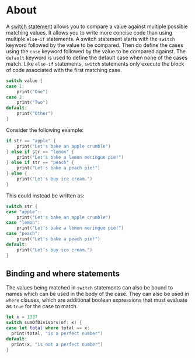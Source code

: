 # About

A [switch statement][switch] allows you to compare a value against multiple possible matching values.
It allows you to write more concise code than using multiple `else-if` statements.
A switch statement starts with the `switch` keyword followed by the value to be compared.
Then do define the cases using the `case` keyword followed by the value to be compared against.
The `default` keyword is used to define the default case when none of the cases match.
Like `else-if` statements, `switch` statements only execute the block of code associated with the first matching case.

```swift
switch value {
case 1:
    print("One")
case 2:
    print("Two")
default:
    print("Other")
}
```

Consider the following example:

```swift
if str == "apple" {
    print("Let's bake an apple crumble")
} else if str == "lemon" {
    print("Let's bake a lemon meringue pie!")
} else if str == "peach" {
    print("Let's bake a peach pie!")
} else {
    print("Let's buy ice cream.")
}
```

This could instead be written as:

```swift
switch str {
case "apple":
    print("Let's bake an apple crumble")
case "lemon":
    print("Let's bake a lemon meringue pie!")
case "peach":
    print("Let's bake a peach pie!")
default:
    print("Let's buy ice cream.")
}
```

## Binding and where statements

The values being matched in `switch` statements can also be bound to names which can be used in the body of the case.
They can also be used in `where` clauses, which are additional boolean expressions that must evaluate as `true` for the case to match.

```swift
let x = 1337
switch sumOfDivisors(of: x) {
case let total where total == x:
  print(total, "is a perfect number")
default:
  print(x, "is not a perfect number")
}
```

[switch]: https://docs.swift.org/swift-book/documentation/the-swift-programming-language/controlflow/#Switch
